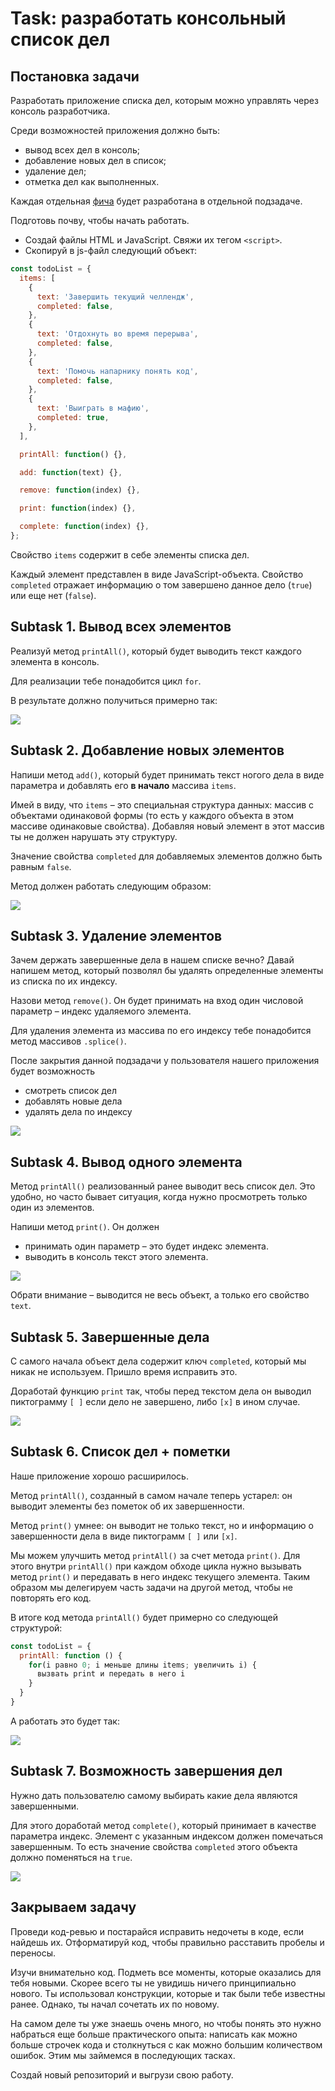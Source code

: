 # Task: разработать консольный список дел

## Постановка задачи

Разработать приложение списка дел, которым можно управлять через консоль разработчика.

Среди возможностей приложения должно быть:

- вывод всех дел в консоль;
- добавление новых дел в список;
- удаление дел;
- отметка дел как выполненных.

Каждая отдельная [фича](https://chto-eto-takoe.ru/feature) будет разработана в отдельной подзадаче.

Подготовь почву, чтобы начать работать.

- Создай файлы HTML и JavaScript. Свяжи их тегом `<script>`.
- Скопируй в js-файл следующий объект:

```javascript
const todoList = {
  items: [
    {
      text: 'Завершить текущий челлендж',
      completed: false,
    },
    {
      text: 'Отдохнуть во время перерыва',
      completed: false,
    },
    {
      text: 'Помочь напарнику понять код',
      completed: false,
    },
    {
      text: 'Выиграть в мафию',
      completed: true,
    },
  ],

  printAll: function() {},

  add: function(text) {},

  remove: function(index) {},

  print: function(index) {},

  complete: function(index) {},
};
```

Свойство `items` содержит в себе элементы списка дел.

Каждый элемент представлен в виде JavaScript-объекта. Свойство `completed` отражает информацию о том завершено данное дело (`true`) или еще нет (`false`).

## Subtask 1. Вывод всех элементов

Реализуй метод `printAll()`, который будет выводить текст каждого элемента в консоль.

Для реализации тебе понадобится цикл `for`.

В результате должно получиться примерно так:

![](assets/1.png)

## Subtask 2. Добавление новых элементов

Напиши метод `add()`, который будет принимать текст ногого дела в виде параметра и добавлять его **в начало** массива `items`.

Имей в виду, что `items` – это специальная структура данных: массив с объектами одинаковой формы (то есть у каждого объекта в этом массиве одинаковые свойства). Добавляя новый элемент в этот массив ты не должен нарушать эту структуру.

Значение свойства `completed` для добавляемых элементов должно быть равным `false`.

Метод должен работать следующим образом:

![](./assets/2.png)

## Subtask 3. Удаление элементов

Зачем держать завершенные дела в нашем списке вечно? Давай напишем метод, который позволял бы удалять определенные элементы из списка по их индексу.

Назови метод `remove()`. Он будет принимать на вход один числовой параметр – индекс удаляемого элемента.

Для удаления элемента из массива по его индексу тебе понадобится метод массивов `.splice()`.

После закрытия данной подзадачи у пользователя нашего приложения будет возможность

- смотреть список дел
- добавлять новые дела
- удалять дела по индексу

![](./assets/3.png)

## Subtask 4. Вывод одного элемента

Метод `printAll()` реализованный ранее выводит весь список дел. Это удобно, но часто бывает ситуация, когда нужно просмотреть только один из элементов.

Напиши метод `print()`. Он должен

- принимать один параметр – это будет индекс элемента.
- выводить в консоль текст этого элемента.

![](./assets/4.png)

Обрати внимание – выводится не весь объект, а только его свойство `text`.

## Subtask 5. Завершенные дела

С самого начала объект дела содержит ключ `completed`, который мы никак не используем. Пришло время исправить это.

Доработай функцию `print` так, чтобы перед текстом дела он выводил пиктограмму `[ ]` если дело не завершено, либо `[х]` в ином случае.

![](./assets/5.png)

## Subtask 6. Список дел + пометки

Наше приложение хорошо расширилось.

Метод `printAll()`, созданный в самом начале теперь устарел: он выводит элементы без пометок об их завершенности. 

Метод `print()` умнее: он выводит не только текст, но и информацию о завершенности дела в виде пиктограмм `[ ]` или `[x]`.

Мы можем улучшить метод `printAll()` за счет метода `print()`. Для этого внутри `printAll()` при каждом обходе цикла нужно вызывать метод `print()` и передавать в него индекс текущего элемента. Таким образом мы делегируем часть задачи на другой метод, чтобы не повторять его код.

В итоге код метода `printAll()` будет примерно со следующей структурой:

```javascript
const todoList = {
  printAll: function () {
    for(i равно 0; i меньше длины items; увеличить i) {
      вызвать print и передать в него i
    }
  }
}
```

А работать это будет так:

![](./assets/6.png)

## Subtask 7. Возможность завершения дел

Нужно дать пользователю самому выбирать какие дела являются завершенными.

Для этого доработай метод `complete()`, который принимает в качестве параметра индекс. Элемент с указанным индексом должен помечаться завершенным. То есть значение свойства `completed` этого объекта должно поменяться на `true`.

![](./assets/7.png)

## Закрываем задачу

Проведи код-ревью и постарайся исправить недочеты в коде, если найдешь их. Отформатируй код, чтобы правильно расставить пробелы и переносы.

Изучи внимательно код. Подметь все моменты, которые оказались для тебя новыми. Скорее всего ты не увидишь ничего принципиально нового. Ты использовал конструкции, которые и так были тебе известны ранее. Однако, ты начал сочетать их по новому.

На самом деле ты уже знаешь очень много, но чтобы понять это нужно набраться еще больше практического опыта: написать как можно больше строчек кода и столкнуться с как можно большим количеством ошибок. Этим мы займемся в последующих тасках.

Создай новый репозиторий и выгрузи свою работу.
